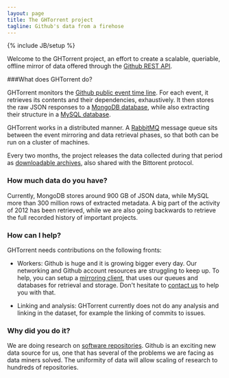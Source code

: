```yaml
---
layout: page
title: The GHTorrent project 
tagline: Github's data from a firehose 
---
```

{% include JB/setup %}

Welcome to the GHTorrent project, an effort to create a scalable, queriable,
offline mirror of data offered through the [Github REST API](http://developer.github.com).

###What does GHTorrent do?

GHTorrent monitors the [Github public event time
line](https://api.github.com/events). For each event, it retrieves its contents
and their dependencies, exhaustively. It then stores the raw JSON responses to a
[MongoDB database](raw.html), while also extracting their structure in a [MySQL
database](relational.html). 

GHTorrent works in a distributed manner. A [RabbitMQ](http://www.rabbitmq.com/)
message queue sits between the event mirroring and data retrieval phases, 
so that both can be run on a cluster of machines.

Every two months, the project releases the data collected during that period as
[downloadable archives](downloads.html), also shared with the Bittorent
protocol.

### How much data do you have?

Currently, MongoDB stores around 900 GB of JSON data, while MySQL more than
300 million rows of extracted metadata. A big part of the activity of 2012
has been retrieved, while we are also going backwards to retrieve the full
recorded history of important projects.

### How can I help?

GHTorrent needs contributions on the following fronts:

* Workers: Github is huge and it is growing bigger every day. Our networking
and Github account resources are struggling to keep up. 
To help, you can setup a [mirroring client](docs.html), that uses our queues and
databases for retrieval and storage. Don't hesitate to [contact
us](mailto:gousiosg@gmail.com) to help you with that.
<!--Alternatively, you can download our preconfigured [virtual machine](vm.html);
it should then be trivial to insert your Github login details and let it
do the rest!-->

* Linking and analysis: GHTorrent currently does not do any analysis and linking
in the dataset, for example the linking of commits to issues.

### Why did you do it?

We are doing research on [software repositories](http://www.msrconf.org/).
Github is an exciting new data source for us, one that has several of the
problems we are facing as data miners solved. The uniformity of data 
will allow scaling of research to hundreds of repositories.

